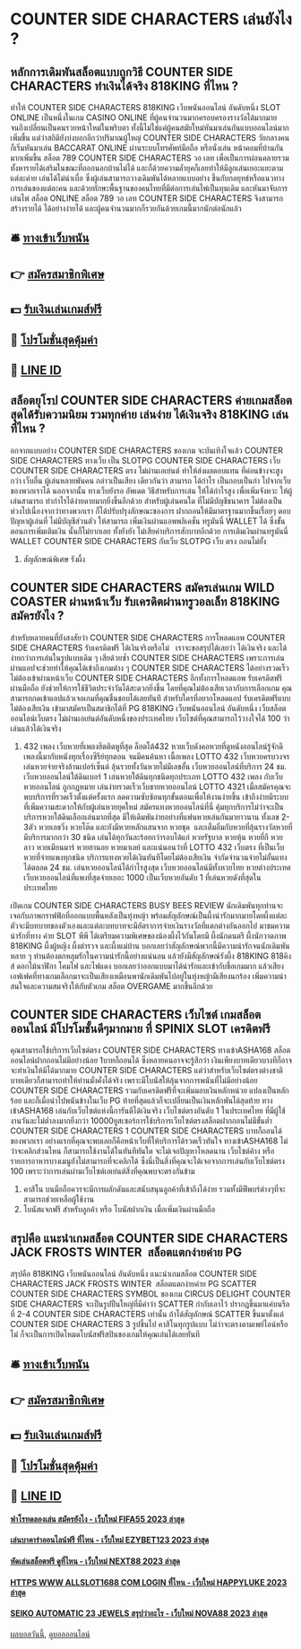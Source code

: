 # COUNTER SIDE CHARACTERS เล่นยังไง ?
## หลักการเดิมพันสล็อตแบบถูกวิธี COUNTER SIDE CHARACTERS ทำเงินได้จริง 818KING ที่ไหน ?
ทำให้ COUNTER SIDE CHARACTERS 818KING เว็บพนันออนไลน์ อันดับหนึ่ง SLOT ONLINE เป็นหนึ่งในเกม CASINO ONLINE ที่ผู้คนจำนวนมากครอบครองรางวัลได้มากมาย จนถึงเปลี่ยนเป็นคนรวยหน้าใหม่ในพริบตา ทั้งนี้ไม่ใช่แค่ผู้คนสมัยใหม่หันมาเล่นกันแบบออนไลน์มากเพิ่มขึ้น แต่ว่าสถิติยังบ่งบอกอีกว่าปริมาณผู้ใหญ่ COUNTER SIDE CHARACTERS วัยกลางคนก็เริ่มหันมาเล่น BACCARAT ONLINE ผ่านระบบโทรศัพท์มือถือ หรือนั่งเล่น หน้าคอมที่บ้านกันมากเพิ่มขึ้น สล็อต 789 COUNTER SIDE CHARACTERS วอ เลท เพื่อเป็นการผ่อนคลายรวมทั้งหารายได้เสริมในขณะที่ออกนอกบ้านไม่ได้ และก็ด้วยความล้ำยุคก็เลยทำให้มีลูกเล่นเยอะแยะตามแต่ละค่าย เล่นได้ไม่น่าเบื่อ ซึ่งผู้เล่นสามารถวางเดิมพันได้หลายแบบอย่าง ขึ้นกับกลยุทธ์หรือแนวทางการเล่นของแต่ละคน และด้วยทักษะพื้นฐานของคนไทยที่มีต่อการเล่นไพ่เป็นทุนเดิม และหันมาจับการเล่นไพ่ สล็อต ONLINE สล็อต 789 วอ เลท COUNTER SIDE CHARACTERS จึงสามารถสร้างรายได้ ได้อย่างง่ายได้ และผู้คนจำนวนมากก็รวยกันด้วยเกมนี้มากนักต่อนักแล้ว

## 🛎 [ทางเข้าเว็บพนัน](https://bit.ly/3SdLNi2)
## 👉 [สมัครสมาชิกพิเศษ](https://bit.ly/3SdLNi2)
## 💵 [รับเงินเล่นเกมส์ฟรี](https://bit.ly/3dyRKHj)
## 👑 [โปรโมชั่นสุดคุ้มค่า](https://bit.ly/3dyRKHj)
## 📱 [LINE ID](https://bit.ly/3dyRKHj)

## สล็อตยุโรป COUNTER SIDE CHARACTERS ค่ายเกมสล็อตสุดได้รับความนิยม รวมทุกค่าย เล่นง่าย ได้เงินจริง 818KING เล่นที่ไหน ?
อกจากแบบอย่าง COUNTER SIDE CHARACTERS ของเกม จะบันเทิงใจแล้ว COUNTER SIDE CHARACTERS ทางเว็บ เป็น SLOTPG COUNTER SIDE CHARACTERS เว็บ COUNTER SIDE CHARACTERS ตรง ไม่ผ่านเอเย่นต์ ทำให้ส่งผลตอบแทน ที่ค่อนข้างจะสูงกว่า เว็บอื่น ผู้เล่นหลายพันคน กล่าวเป็นเสียง เดียวกันว่า สามารถ ได้กำไร เป็นกอบเป็นกำ ไปจากเว็บ ของพวกเราได้ นอกจากนั้น ทางเว็บยังรอ อัพเดต วิธีสำหรับการเล่น ให้ได้กำไรสูง เพื่อเพิ่มจังหวะ ให้ผู้เล่นสามารถ ทำกำไรได้ง่ายดายมากยิ่งขึ้นอีกด้วย
สำหรับผู้เล่นคนใด ที่ไม่มีบัญชีธนาคาร ไม่ต้องเป็นห่วงไปเนื่องจากว่าทางพวกเรา ก็ได้ปรับปรุงลักษณะของการ ฝากถอนให้มีมาตรฐานมากขึ้นเรื่อยๆ ตอบปัญหาผู้เล่นที่ ไม่มีบัญชีส่วนตัว ให้สามารถ เพิ่มเงินผ่านแอพพลิเคชั่น ทรูมันนี่ WALLET ได้ ซึ่งขั้นตอนการเพิ่มเติมเงิน นั้นก็ไม่ยากเลย ทั้งยังยัง ไม่เสียค่าบริการสักบาทอีกด้วย
การเติมเงินผ่านทรูมันนี่ WALLET COUNTER SIDE CHARACTERS กับเว็บ SLOTPG เว็บ ตรง ถอนไม่ยั้ง
1. สัญลักษณ์พิเศษ รังผึ้ง

## COUNTER SIDE CHARACTERS สมัครเล่นเกม WILD COASTER ผ่านหน้าเว็บ รับเครดิตผ่านทรูวอลเล็ท 818KING สมัครยังไง ?
สำหรับหลายคนที่ยังสงสัยว่า COUNTER SIDE CHARACTERS การโหลดแอพ COUNTER SIDE CHARACTERS รับเครดิตฟรี ได้เงินจริงหรือไม่   เราจะขอสรุปได้เลยว่า ได้เงินจริง และได้ง่ายกว่าการเล่นในรูปแบบเดิม ๆ เสียด้วยซ้ำ COUNTER SIDE CHARACTERS เพราะการเล่นผ่านแอปจะช่วยทำให้คุณได้เข้าถึงเกมต่าง ๆ COUNTER SIDE CHARACTERS ได้อย่างรวดเร็ว ไม่ต้องเข้าผ่านหน้าเว็บ COUNTER SIDE CHARACTERS อีกทั้งการโหลดแอพ รับเครดิตฟรีผ่านมือถือ ยังช่วยให้การใช้ชีวิตประจำวันได้สะดวกยิ่งขึ้น โดยที่คุณไม่ต้องเสียเวลากับการเลือกเกม คุณสามารถกดเข้าแอปแล้วเจอเกมที่คุณชื่นชอบได้เลยทันที สำหรับใครที่อยากโหลดแอป รับเครดิตฟรีแบบไม่ต้องเสียเงิน เข้ามาสมัครเป็นสมาชิกได้ที่ PG 818KING เว็บพนันออนไลน์ อันดับหนึ่ง เว็บสล็อตออนไลน์เว็บตรง ไม่ผ่านเอเย่นต์อันดับหนึ่งของประเทศไทย เว็บไซต์ที่คุณสามารถไว้วางใจได้ 100 ว่าเล่นแล้วได้เงินจริง
1. 432 เพลง เว็บหวยที่เพลงฮิตติดหูที่สุด ล็อตโต้432 หวยเว็บดังคอหวยที่ดูหนังออนไลน์รู้จักดี เพลงนี้มากับหนังทุกเรื่องซีรีย์ทุกตอน จนมีคนค้นหา เนื้อเพลง LOTTO 432 เว็บหวยครบวงจรเล่นหวยจ่ายจริงล้านเปอร์เซ็นต์ ลุ้นรวยทั้งวันหวยไม่มีเลขอั้น เว็บหวยออนไลน์ที่บริการ 24 ชม. เว็บหวยออนไลน์ใต้ดินเบอร์ 1 เล่นหวยใต้ดินทุกชนิดทุกประเภท LOTTO 432 เพลง กับเว็บหวยออนไลน์ ถูกกฎหมาย เล่นง่ายรวดเร็วเว็บขายหวยออนไลน์ LOTTO 4321 เมื่อสมัครคุณจะพบบริการที่รวดเร็วตั้งแต่ครั้งแรก ลดความซับซ้อนทุกขั้นตอนเพื่อให้งานง่ายขึ้น เข้าถึงง่ายมีระบบที่เพิ่มความสะดวกให้กับผู้เล่นหวยยุคใหม่ สมัครแทงหวยออนไลน์ที่นี่ คุ้มทุกบริการไม่ว่าจะเป็นบริการหวยใต้ดินเลือกเล่นมากที่สุด มีให้เดิมพันง่ายอย่างที่แฟนหวยเล่นกันมายาวนาน ทั้งเลข 2-3ตัว หวยเลขวิ่ง หวยโต๊ด และยังมีหวยหลักแสนจาก หวยชุด  และเต็มอิ่มกับหวยที่ลุ้นรางวัลหวยที่มีบริการมากกว่า 30 ชนิด เล่นได้ทุกวันละร้อยกว่ารอบได้แก่ หวยรัฐบาล หวยหุ้น หวยยี่กี หวยลาว หวยเมียนมาร์ หวยฮานอย หวยมาเลย์ และแน่นอนว่าที่ LOTTO 432 เว็บตรง ที่เป็นเว็บหวยที่จ่ายแพงทุกชนิด บริการแทงหวยได้เงินทันทีโดยไม่ต้องเสียเงิน จำกัดจำนวนจ่ายไม่อั้นแทงได้ตลอด 24 ชม. เล่นหวยออนไลน์ได้กำไรสูงสุด เว็บหวยออนไลน์มีทั้งหวยไทย หวยต่างประเทศ เว็บหวยออนไลน์ที่แพงที่สุดจ่ายเยอะ 1000 เป็นเว็บหวยอันดับ 1 ที่เล่นหวยดังที่สุดในประเทศไทย

เปิดเกม COUNTER SIDE CHARACTERS BUSY BEES REVIEW นักเดิมพันทุกท่านจะเจอกับภาพกราฟฟิกที่ออกแบบพื้นหลังเป็นทุ่งหญ้า พร้อมสัญลักษณ์เป็นผึ้งน่ารักมากมายโดยผึ้งแต่ละตัวจะมีบทบาทของตัวเองและแต่ละบทบาทจะมีอัตราการจ่ายเงินรางวัลที่แตกต่างกันออกไป มาชมความน่ารักที่ทาง ค่าย SLOT พีพี ได้เตรียมความพิเศษของน้องผึ้งไว้กันโดยมี ผึ้งนักดนตรี ผึ้งนักวาดภาพ 818KING ผึ้งผู้หญิง ผึ้งตำรวจ และผึ้งแม่บ้าน บอกเลยว่าสัญลักษณ์พวกนี้มีความน่ารักจนนักเดิมพันหลาย ๆ ท่านต้องตกหลุมรักในความน่ารักนี้อย่างแน่นอน แล้วยังมีสัญลักษณ์รังผึ้ง 818KING 818คิงส์ ดอกไม้นาฬิกา โคมไฟ และไฟแดง บอกเลยว่าออกแบบมาได้น่ารักและเข้ากับชื่อเกมมาก แล้วเสียงเอฟเฟคที่ทางเกมเลือกมาจะเป็นเสียงเหมือนพานักเดิมพันไปอยู่ในทุ่งหญ้ามีเสียงนกร้อง เพิ่มความน่าสนใจและความสมจริงให้กับตัวเกม สล็อต OVERGAME มากขึ้นอีกด้วย

## COUNTER SIDE CHARACTERS เว็บไซต์ เกมสล็อต ออนไลน์ มีโปรโมชั้นดีๆมากมาย ที่ SPINIX SLOT เครดิตฟรี
คุณสามารถใช้บริการเว็บไซต์ตรง COUNTER SIDE CHARACTERS ทางเข้าASHA168 สล็อตออนไลน์ฝากถอนไม่มีอย่างน้อย 1บาทก็ถอนได้ ซึ่งหลายคนอาจจะรู้สึกว่า เงินเพียงบาทเดียวบางทีก็อาจจะทำเงินให้มิได้มากมาย COUNTER SIDE CHARACTERS แต่ว่าสำหรับเว็บไซต์ตรงต่างชาติบาทเดียวก็สามารถทำให้ท่านมั่งคั่งได้จริง เพราะมีโบนัสให้ลุ้นจากการพนันที่ไม่มีอย่างน้อย COUNTER SIDE CHARACTERS รวมกับเครดิตฟรีที่จะเพิ่มมอบเงินหลักหน่วย แปลงเป็นหลักร้อย และก็เมื่อนำไปพนันข้างในเว็บ PG ท้ายที่สุดแล้วก็จะเปลี่ยนเป็นเงินหลักพันได้สุดท้าย ทางเข้าASHA168 เล่นกับเว็บไซต์แห่งนี้การันตีได้เงินจริง เว็บไซต์ตรงอันดับ 1 ในประเทศไทย ที่มีผู้ใช้งานวันละไม่ต่ำลงมากยิ่งกว่า 10000ยูสเซอร์การใช้บริการเว็บไซต์ตรงสล็อตฝากถอนไม่มีขั้นต่ำ COUNTER SIDE CHARACTERS 1 COUNTER SIDE CHARACTERS บาทก็ถอนได้ของพวกเรา อย่างแรกที่คุณจะพบเลยก็คือหน้าเว็บที่ให้บริการได้รวดเร็วทันใจ ทางเข้าASHA168 ไม่ว่าจะคลิกส่วนไหน ก็สามารถใช้งานได้ในทันทีทันใด จะไม่เจอปัญหาโหลดนาน เว็บไซต์ค้าง หรือรายการอาหารบางเมนูยังไม่สามารถที่จะคลิกได้ ซึ่งนี่เป็นสิ่งที่คุณจะได้เจอจากการเล่นกับเว็บไซต์ตรง 100 เพราะว่าการเล่นผ่านเว็บไซต์เอเย่นต์สิ่งที่คุณพบจะตรงกันข้าม
1. คาสิโน บนมือถือควรจะมีการผลักดันและสนับสนุนลูกค้าที่เข้าถึงได้ง่าย รวมทั้งมีฟีพบร์ต่างๆที่จะสามารถช่วยเหลือผู้ใช้งาน
2. โบนัสแจกฟรี สำหรับลูกค้า หรือ โบนัสฝากเงิน เมื่อเพิ่มเงินผ่านมือถือ

## สรุปคือ แนะนำเกมสล็อต COUNTER SIDE CHARACTERS JACK FROSTS WINTER  สล็อตแตกง่ายค่าย PG
สรุปคือ 818KING เว็บพนันออนไลน์ อันดับหนึ่ง แนะนำเกมสล็อต COUNTER SIDE CHARACTERS JACK FROSTS WINTER  สล็อตแตกง่ายค่าย PG SCATTER COUNTER SIDE CHARACTERS SYMBOL ของเกม CIRCUS DELIGHT COUNTER SIDE CHARACTERS จะเป็นรูปปืนใหญ่ที่มีคำว่า SCATTER กำกับเอาไว้ ปรากฏขึ้นมาแค่บนรีลที่ 2-4 COUNTER SIDE CHARACTERS เท่านั้น ถ้าได้สัญลักษณ์ SCATTER ขึ้นมาตั้งแต่ COUNTER SIDE CHARACTERS 3 รูปขึ้นไป คาสิโนทุกรูปแบบ ไม่ว่าจะตรงตามเพย์ไลน์หรือไม่ ก็จะเป็นการเปิดโหมดโบนัสฟรีสปินของเกมให้คุณเล่นได้เลยทันที

## 🛎 [ทางเข้าเว็บพนัน](https://bit.ly/3SdLNi2)
## 👉 [สมัครสมาชิกพิเศษ](https://bit.ly/3SdLNi2)
## 💵 [รับเงินเล่นเกมส์ฟรี](https://bit.ly/3dyRKHj)
## 👑 [โปรโมชั่นสุดคุ้มค่า](https://bit.ly/3dyRKHj)
## 📱 [LINE ID](https://bit.ly/3dyRKHj)

#### [ฟาโรทดลองเล่น สมัครยังไง - เว็บใหม่ FIFA55 2023 ล่าสุด](https://atom.io/themes/ฟาโรทดลองเล่น%20สมัครยังไง%20-%20เว็บใหม่%20fifa55%202023%20ล่าสุด)
#### [เล่นบาคาร่าออนไลน์ฟรี ที่ไหน - เว็บใหม่ EZYBET123 2023 ล่าสุด](https://atom.io/themes/เล่นบาคาร่าออนไลน์ฟรี%20ที่ไหน%20-%20เว็บใหม่%20ezybet123%202023%20ล่าสุด)
#### [หัดเล่นสล็อตฟรี ดูที่ไหน - เว็บใหม่ NEXT88 2023 ล่าสุด](https://atom.io/themes/หัดเล่นสล็อตฟรี%20ดูที่ไหน%20-%20เว็บใหม่%20next88%202023%20ล่าสุด)
#### [HTTPS WWW ALLSLOT1688 COM LOGIN ที่ไหน - เว็บใหม่ HAPPYLUKE 2023 ล่าสุด](https://atom.io/themes/https%20www%20allslot1688%20com%20login%20ที่ไหน%20-%20เว็บใหม่%20happyluke%202023%20ล่าสุด)
#### [SEIKO AUTOMATIC 23 JEWELS สรุปว่าอะไร - เว็บใหม่ NOVA88 2023 ล่าสุด](https://atom.io/themes/seiko%20automatic%2023%20jewels%20สรุปว่าอะไร%20-%20เว็บใหม่%20nova88%202023%20ล่าสุด)

[ผลบอลวันนี้](https://siamsport.tv "ผลบอลวันนี้"), [ดูบอลออนไลน์](https://siamsport.tv/ดูบอลสด "ดูบอลออนไลน์")